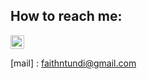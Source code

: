 ## How to reach me: 


[<img align="center" alt="faith-ntundi-0552a46a | LinkedIn" width="22px" src="https://cdn.jsdelivr.net/npm/simple-icons@v3/icons/linkedin.svg" />][linkedin]


<!--
**fntundi/fntundi** is a ✨ _special_ ✨ repository because its `README.md` (this file) appears on your GitHub profile.


Here are some ideas to get you started:

- 🔭 I’m currently working on ...
- 🌱 I’m currently learning ...
- 👯 I’m looking to collaborate on ...
- 🤔 I’m looking for help with ...
  -IaaC using Python and Go
- 📫 How to reach me: ...
[<img align="left" alt="faith-ntundi-0552a46a | LinkedIn" width="22px" src="https://cdn.jsdelivr.net/npm/simple-icons@v3/icons/linkedin.svg" />][linkedin]
- ⚡ Fun fact: ...
-->

[linkedin]: https://www.linkedin.com/in/faith-ntundi-0552a46a/

[mail] : faithntundi@gmail.com

